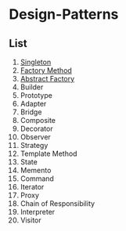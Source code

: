 # Design-Patterns

## List

1. [Singleton](singleton/singleton.md)
2. [Factory Method](factory/method.factory.md)
3. [Abstract Factory](factory/abstract.factory.md)
4. Builder
5. Prototype
6. Adapter
7. Bridge
8. Composite
9. Decorator
10. Observer
11. Strategy
12. Template Method
13. State
14. Memento
15. Command
16. Iterator
17. Proxy
18. Chain of Responsibility
19. Interpreter
20. Visitor
